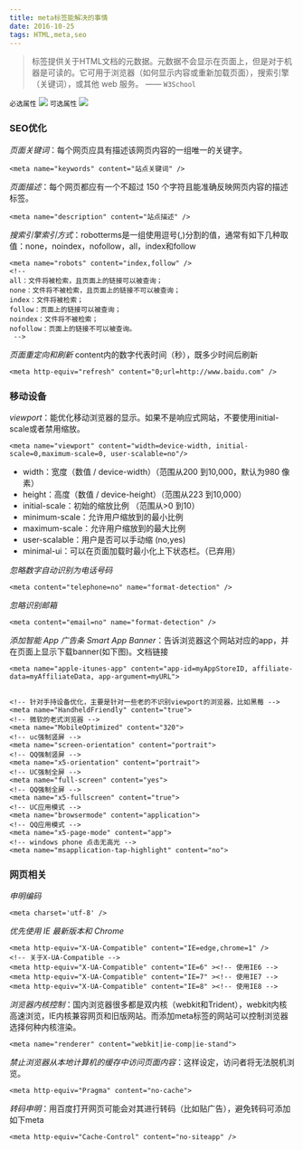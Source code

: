 ```yaml
---
title: meta标签能解决的事情
date: 2016-10-25
tags: HTML,meta,seo
---
```


> 标签提供关于HTML文档的元数据。元数据不会显示在页面上，但是对于机器是可读的。它可用于浏览器（如何显示内容或重新加载页面），搜索引擎（关键词），或其他 web 服务。 —— `W3School`

`必选属性` ![](http://image.freefe.cc/20161025203116.png) `可选属性` ![](http://image.freefe.cc/20161025203140.png)

### SEO优化

_页面关键词_：每个网页应具有描述该网页内容的一组唯一的关键字。

```
<meta name="keywords" content="站点关键词" />
```

_页面描述_：每个网页都应有一个不超过 150 个字符且能准确反映网页内容的描述标签。

```
<meta name="description" content="站点描述" />
```

_搜索引擎索引方式_：robotterms是一组使用逗号(,)分割的值，通常有如下几种取值：none，noindex，nofollow，all，index和follow

```
<meta name="robots" content="index,follow" />
<!--
all：文件将被检索，且页面上的链接可以被查询；
none：文件将不被检索，且页面上的链接不可以被查询；
index：文件将被检索；
follow：页面上的链接可以被查询；
noindex：文件将不被检索；
nofollow：页面上的链接不可以被查询。
 -->
```

_页面重定向和刷新_ content内的数字代表时间（秒），既多少时间后刷新

```
<meta http-equiv="refresh" content="0;url=http://www.baidu.com" />
```

### 移动设备

_viewport_：能优化移动浏览器的显示。如果不是响应式网站，不要使用initial-scale或者禁用缩放。

```
<meta name="viewport" content="width=device-width, initial-scale=0,maximum-scale=0, user-scalable=no"/>
```

*   width：宽度（数值 / device-width）（范围从200 到10,000，默认为980 像素）
*   height：高度（数值 / device-height）（范围从223 到10,000）
*   initial-scale：初始的缩放比例 （范围从>0 到10）
*   minimum-scale：允许用户缩放到的最小比例
*   maximum-scale：允许用户缩放到的最大比例
*   user-scalable：用户是否可以手动缩 (no,yes)
*   minimal-ui：可以在页面加载时最小化上下状态栏。（已弃用）

_忽略数字自动识别为电话号码_

```
<meta content="telephone=no" name="format-detection" />
```

_忽略识别邮箱_

```
<meta content="email=no" name="format-detection" />
```

_添加智能 App 广告条 Smart App Banner_：告诉浏览器这个网站对应的app，并在页面上显示下载banner(如下图)。文档链接

```
<meta name="apple-itunes-app" content="app-id=myAppStoreID, affiliate-data=myAffiliateData, app-argument=myURL">


<!-- 针对手持设备优化，主要是针对一些老的不识别viewport的浏览器，比如黑莓 -->
<meta name="HandheldFriendly" content="true">
<!-- 微软的老式浏览器 -->
<meta name="MobileOptimized" content="320">
<!-- uc强制竖屏 -->
<meta name="screen-orientation" content="portrait">
<!-- QQ强制竖屏 -->
<meta name="x5-orientation" content="portrait">
<!-- UC强制全屏 -->
<meta name="full-screen" content="yes">
<!-- QQ强制全屏 -->
<meta name="x5-fullscreen" content="true">
<!-- UC应用模式 -->
<meta name="browsermode" content="application">
<!-- QQ应用模式 -->
<meta name="x5-page-mode" content="app">
<!-- windows phone 点击无高光 -->
<meta name="msapplication-tap-highlight" content="no">
```

### 网页相关

_申明编码_

```
<meta charset='utf-8' />
```

_优先使用 IE 最新版本和 Chrome_

```
<meta http-equiv="X-UA-Compatible" content="IE=edge,chrome=1" />
<!-- 关于X-UA-Compatible -->
<meta http-equiv="X-UA-Compatible" content="IE=6" ><!-- 使用IE6 -->
<meta http-equiv="X-UA-Compatible" content="IE=7" ><!-- 使用IE7 -->
<meta http-equiv="X-UA-Compatible" content="IE=8" ><!-- 使用IE8 -->
```

_浏览器内核控制_：国内浏览器很多都是双内核（webkit和Trident），webkit内核高速浏览，IE内核兼容网页和旧版网站。而添加meta标签的网站可以控制浏览器选择何种内核渲染。

```
<meta name="renderer" content="webkit|ie-comp|ie-stand">
```

_禁止浏览器从本地计算机的缓存中访问页面内容_：这样设定，访问者将无法脱机浏览。

```
<meta http-equiv="Pragma" content="no-cache">
```

_转码申明_：用百度打开网页可能会对其进行转码（比如贴广告），避免转码可添加如下meta

```
<meta http-equiv="Cache-Control" content="no-siteapp" />
```